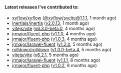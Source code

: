 ####  Latest releases I've contributed to:

- [xyflow/xyflow](https://github.com/xyflow/xyflow) ([@xyflow/svelte@1.1.1](https://github.com/xyflow/xyflow/releases/tag/@xyflow/svelte@1.1.1), 1 month ago)
- [inertiajs/inertia](https://github.com/inertiajs/inertia) ([v2.0.13](https://github.com/inertiajs/inertia/releases/tag/v2.0.13), 1 month ago)
- [vitejs/vite](https://github.com/vitejs/vite) ([v6.3.0-beta.0](https://github.com/vitejs/vite/releases/tag/v6.3.0-beta.0), 4 months ago)
- [jrmajor/fluent-php](https://github.com/jrmajor/fluent-php) ([v1.1.0](https://github.com/jrmajor/fluent-php/releases/tag/v1.1.0), 4 months ago)
- [jrmajor/fluent-php](https://github.com/jrmajor/fluent-php) ([v1.0.3](https://github.com/jrmajor/fluent-php/releases/tag/v1.0.3), 4 months ago)
- [jrmajor/laravel-fluent](https://github.com/jrmajor/laravel-fluent) ([v1.2.0](https://github.com/jrmajor/laravel-fluent/releases/tag/v1.2.0), 5 months ago)
- [rolldown/rolldown](https://github.com/rolldown/rolldown) ([v1.0.0-beta.4](https://github.com/rolldown/rolldown/releases/tag/v1.0.0-beta.4), 5 months ago)
- [vitejs/vite](https://github.com/vitejs/vite) ([v6.2.1](https://github.com/vitejs/vite/releases/tag/v6.2.1), 5 months ago)
- [jrmajor/laravel-fluent](https://github.com/jrmajor/laravel-fluent) ([v1.1.1](https://github.com/jrmajor/laravel-fluent/releases/tag/v1.1.1), 8 months ago)
- [jrmajor/fluent-php](https://github.com/jrmajor/fluent-php) ([v1.0.2](https://github.com/jrmajor/fluent-php/releases/tag/v1.0.2), 8 months ago)

